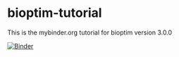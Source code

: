 # bioptim-tutorial

This is the mybinder.org tutorial for bioptim version 3.0.0

[![Binder](https://mybinder.org/badge_logo.svg)](https://mybinder.org/v2/gh/pyomeca/bioptim-tutorial/HEAD?urlpath=lab)
